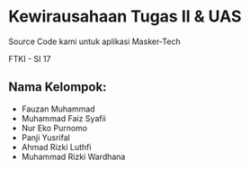# Kewirausahaan Tugas II & UAS

Source Code kami untuk aplikasi Masker-Tech

FTKI - SI 17

## Nama Kelompok: 

- Fauzan Muhammad
- Muhammad Faiz Syafii
- Nur Eko Purnomo
- Panji Yusrifal
- Ahmad Rizki Luthfi
- Muhammad Rizki Wardhana